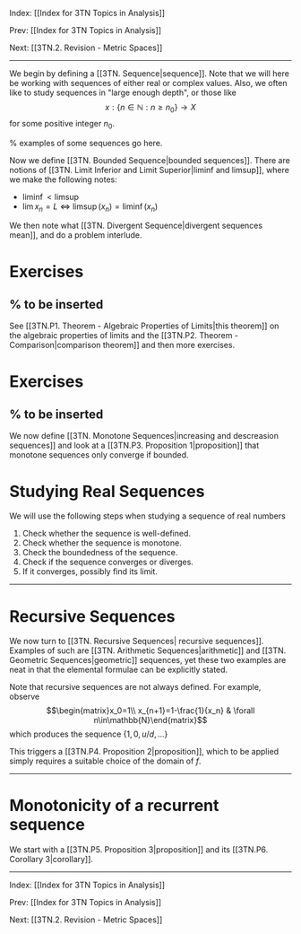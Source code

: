 Index: [[Index for 3TN Topics in Analysis]]

Prev: [[Index for 3TN Topics in Analysis]]

Next: [[3TN.2. Revision - Metric Spaces]]

---

We begin by defining a [[3TN. Sequence|sequence]]. Note that we will here be working with sequences of either real or complex values. Also, we often like to study sequences in "large enough depth", or those like $$x:\{n\in\mathbb{N}:n\geq n_0\}\to X$$ for some positive integer $n_0$.

% examples of some sequences go here.

Now we define [[3TN. Bounded Sequence|bounded sequences]]. There are notions of [[3TN. Limit Inferior and Limit Superior|liminf and limsup]], where we make the following notes:
* $\liminf<\limsup$
* $\lim x_n=L~\Leftrightarrow~\limsup (x_n)=\liminf(x_n)$

We then note what [[3TN. Divergent Sequence|divergent sequences mean]], and do a problem interlude.

# Exercises
% to be inserted
---

See [[3TN.P1. Theorem - Algebraic Properties of Limits|this theorem]] on the algebraic properties of limits and the [[3TN.P2. Theorem - Comparison|comparison theorem]] and then more exercises.

# Exercises
% to be inserted
---

We now define [[3TN. Monotone Sequences|increasing and descreasion sequences]] and look at a [[3TN.P3. Proposition 1|proposition]] that monotone sequences only converge if bounded.

# Studying Real Sequences
We will use the following steps when studying a sequence of real numbers
1. Check whether the sequence is well-defined.
2. Check whether the sequence is monotone.
3. Check the boundedness of the sequence.
4. Check if the sequence converges or diverges.
5. If it converges, possibly find its limit.

---
# Recursive Sequences
We now turn to [[3TN. Recursive Sequences| recursive sequences]]. Examples of such are [[3TN. Arithmetic Sequences|arithmetic]] and [[3TN. Geometric Sequences|geometric]] sequences, yet these two examples are neat in that the elemental formulae can be explicitly stated.

Note that recursive sequences are not always defined. For example, observe $$\begin{matrix}x_0=1\\ x_{n+1}=1-\frac{1}{x_n} & \forall n\in\mathbb{N}\end{matrix}$$
which produces the sequence $\{1,0,u/d,...\}$

This triggers a [[3TN.P4. Proposition 2|proposition]], which to be applied simply requires a suitable choice of the domain of $f$.

---

# Monotonicity of a recurrent sequence
We start with a [[3TN.P5. Proposition 3|proposition]] and its [[3TN.P6. Corollary 3|corollary]].

---

Index: [[Index for 3TN Topics in Analysis]]

Prev: [[Index for 3TN Topics in Analysis]]

Next: [[3TN.2. Revision - Metric Spaces]]